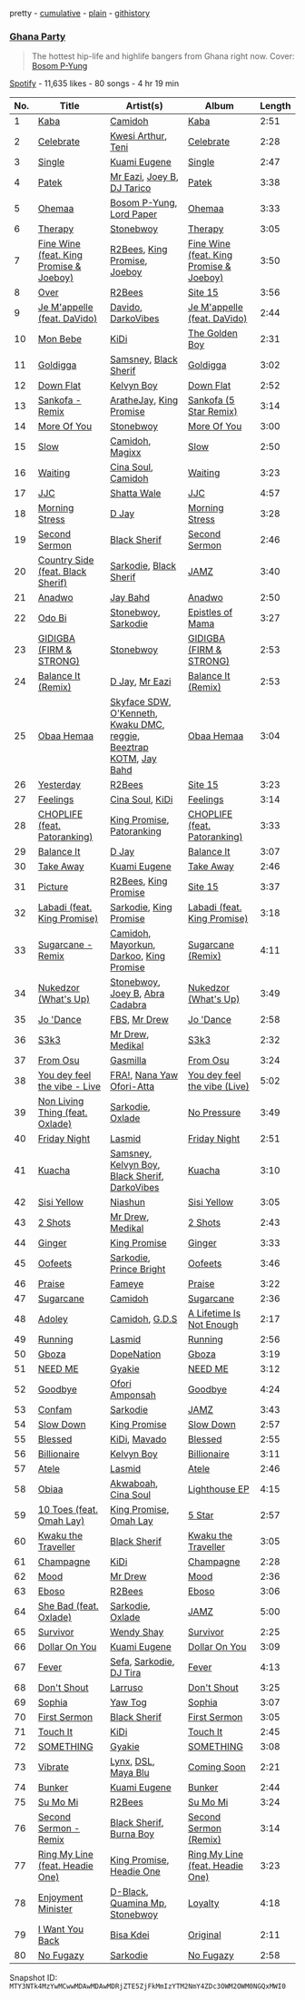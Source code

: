 pretty - [cumulative](/playlists/cumulative/37i9dQZF1DX7t977T5F4kQ.md) - [plain](/playlists/plain/37i9dQZF1DX7t977T5F4kQ) - [githistory](https://github.githistory.xyz/mackorone/spotify-playlist-archive/blob/main/playlists/plain/37i9dQZF1DX7t977T5F4kQ)

### [Ghana Party](https://open.spotify.com/playlist/37i9dQZF1DX7t977T5F4kQ)

> The hottest hip\-life and highlife bangers from Ghana right now\.  Cover: <a href="https://open.spotify.com/artist/394xOVuImKoT7jJtWkWNyQ?si=CGfYFINOThOa\-FRp2\_NzfA">Bosom P\-Yung</a>

[Spotify](https://open.spotify.com/user/spotify) - 11,635 likes - 80 songs - 4 hr 19 min

| No. | Title | Artist(s) | Album | Length |
|---|---|---|---|---|
| 1 | [Kaba](https://open.spotify.com/track/0JxMcsYDw5m5fSunh11kqj) | [Camidoh](https://open.spotify.com/artist/6Z9Xe5mjocmPOhz2TLNrAi) | [Kaba](https://open.spotify.com/album/7DsT04iHohIn3H4abcSZjH) | 2:51 |
| 2 | [Celebrate](https://open.spotify.com/track/0UUczvIt4oAghLNuY8WSEA) | [Kwesi Arthur](https://open.spotify.com/artist/52iM1kP5BpnLypZ0VtrpyY), [Teni](https://open.spotify.com/artist/3ukrG1BmfEiuo0KDj8YTTS) | [Celebrate](https://open.spotify.com/album/1DjCbRACl4Q9bLtT0hhiIF) | 2:28 |
| 3 | [Single](https://open.spotify.com/track/6N45YY6tHC0DNeAdXS43fe) | [Kuami Eugene](https://open.spotify.com/artist/0GGKrcPOlBkmBzQDf2Ogkl) | [Single](https://open.spotify.com/album/1yszAI0O53HKBjyrR8l2fi) | 2:47 |
| 4 | [Patek](https://open.spotify.com/track/3Ry6M5to0EblssBg3pfJt8) | [Mr Eazi](https://open.spotify.com/artist/4TAoP0f9OuWZUesao43xUW), [Joey B](https://open.spotify.com/artist/7ACLUXo71FsLZaKMOPDnEJ), [DJ Tarico](https://open.spotify.com/artist/33CYyUywVRqTra6IdaQ35H) | [Patek](https://open.spotify.com/album/2LQzJSGVHLyIJX8rGUlhU0) | 3:38 |
| 5 | [Ohemaa](https://open.spotify.com/track/1u2K82uk2yeeWhYUieIa5b) | [Bosom P\-Yung](https://open.spotify.com/artist/394xOVuImKoT7jJtWkWNyQ), [Lord Paper](https://open.spotify.com/artist/0PYZYiwCRGI69v56iyfzgb) | [Ohemaa](https://open.spotify.com/album/6GSPOyYbPYTkR74gQMPus0) | 3:33 |
| 6 | [Therapy](https://open.spotify.com/track/1qIATFQg93M6KvhPh9QSNc) | [Stonebwoy](https://open.spotify.com/artist/2ayt5jDUuTCpoTG7sHSvuq) | [Therapy](https://open.spotify.com/album/5HTQ5jXZYHmG0rsYpABqGp) | 3:05 |
| 7 | [Fine Wine \(feat\. King Promise & Joeboy\)](https://open.spotify.com/track/3E3WIVDBt4rX4N2kRrwSah) | [R2Bees](https://open.spotify.com/artist/0LFsP7WPfu5inz9a1amcE4), [King Promise](https://open.spotify.com/artist/4tIKaxUmpXzshok2yCnwdf), [Joeboy](https://open.spotify.com/artist/1XavfPKBpNjkOfxHINlMHF) | [Fine Wine \(feat\. King Promise & Joeboy\)](https://open.spotify.com/album/3f6FbIilED8NakLgcWAhqi) | 3:50 |
| 8 | [Over](https://open.spotify.com/track/22RZSNHtfaNLTz1rOeAe5B) | [R2Bees](https://open.spotify.com/artist/0LFsP7WPfu5inz9a1amcE4) | [Site 15](https://open.spotify.com/album/4uI60dVqyZ6pVU36oUb0j2) | 3:56 |
| 9 | [Je M'appelle \(feat\. DaVido\)](https://open.spotify.com/track/45JfxtSUnkb9e4r0MBYqfK) | [Davido](https://open.spotify.com/artist/0Y3agQaa6g2r0YmHPOO9rh), [DarkoVibes](https://open.spotify.com/artist/5a3kizlLAxR0P6qZEti8T8) | [Je M'appelle \(feat\. DaVido\)](https://open.spotify.com/album/56qzuXPxeJKnmmOlZFQeUo) | 2:44 |
| 10 | [Mon Bebe](https://open.spotify.com/track/2QQk94CGXfsO5J6k6im7Jw) | [KiDi](https://open.spotify.com/artist/14PimM6ohO2gYftuwTam9V) | [The Golden Boy](https://open.spotify.com/album/7sX992U7KTu4up4jW1LEPX) | 2:31 |
| 11 | [Goldigga](https://open.spotify.com/track/3pPxul1nGW600lvqFdBcLg) | [Samsney](https://open.spotify.com/artist/1RaVe8wzZ1DnL6fcAf1x2g), [Black Sherif](https://open.spotify.com/artist/1GjyutvlWkLC5woI2mDrgE) | [Goldigga](https://open.spotify.com/album/4MUkSTaa9xxyeXdAB6geiO) | 3:02 |
| 12 | [Down Flat](https://open.spotify.com/track/0eqmxkeJHQs3mdOEFluYXB) | [Kelvyn Boy](https://open.spotify.com/artist/5Oq2X3BjCbFKPex2GVSDpy) | [Down Flat](https://open.spotify.com/album/6eeaFgahrUj7bPRyLkPuAV) | 2:52 |
| 13 | [Sankofa \- Remix](https://open.spotify.com/track/0CmnXFWyp6lBVhEXYzLWa9) | [AratheJay](https://open.spotify.com/artist/2d8z61cS6XfaDDv5tbDOWN), [King Promise](https://open.spotify.com/artist/4tIKaxUmpXzshok2yCnwdf) | [Sankofa \(5 Star Remix\)](https://open.spotify.com/album/7vuWMKZUPRYEy5YWdloX5K) | 3:14 |
| 14 | [More Of You](https://open.spotify.com/track/0bVugkWRfHhHLPfFFVkHpL) | [Stonebwoy](https://open.spotify.com/artist/2ayt5jDUuTCpoTG7sHSvuq) | [More Of You](https://open.spotify.com/album/4TLRQqrw55Rq7SFoA3OHic) | 3:00 |
| 15 | [Slow](https://open.spotify.com/track/5e5Be8E42zERy5Y3k65wyo) | [Camidoh](https://open.spotify.com/artist/6Z9Xe5mjocmPOhz2TLNrAi), [Magixx](https://open.spotify.com/artist/0rskhjcLm5BxjwZDRs4142) | [Slow](https://open.spotify.com/album/0GNeksC7xMQxGc9z4Y6rpL) | 2:50 |
| 16 | [Waiting](https://open.spotify.com/track/4GfP6pgJtCpov1AH3DzCuf) | [Cina Soul](https://open.spotify.com/artist/16REP6XG1GtI5DBCrUF8fO), [Camidoh](https://open.spotify.com/artist/6Z9Xe5mjocmPOhz2TLNrAi) | [Waiting](https://open.spotify.com/album/6pAQ4Fxuk9b4uymswdIJ3z) | 3:23 |
| 17 | [JJC](https://open.spotify.com/track/5DuZrfanbwiEtmU7ZDXaX0) | [Shatta Wale](https://open.spotify.com/artist/42q0rYXtR561ypg1Fcw1PI) | [JJC](https://open.spotify.com/album/4vr2gkRB2OYFzdbAr8sPqN) | 4:57 |
| 18 | [Morning Stress](https://open.spotify.com/track/7b1g8V4WA0BEnWBkHv85RW) | [D Jay](https://open.spotify.com/artist/1DETxFJht1YtCqi6EpmDxs) | [Morning Stress](https://open.spotify.com/album/35ymxF17RFfoEdQ4KqlBzc) | 3:28 |
| 19 | [Second Sermon](https://open.spotify.com/track/6quFWbUf88BS0pWUNrwVCR) | [Black Sherif](https://open.spotify.com/artist/2LiqbH7OhqP0yuaG8VL1wJ) | [Second Sermon](https://open.spotify.com/album/1WtUCwDqTypySaG8c5yC8C) | 2:46 |
| 20 | [Country Side \(feat\. Black Sherif\)](https://open.spotify.com/track/0l5PUtqMNfggchPClxUBhS) | [Sarkodie](https://open.spotify.com/artist/01DTVE3KmoPogPZaOvMqO8), [Black Sherif](https://open.spotify.com/artist/2LiqbH7OhqP0yuaG8VL1wJ) | [JAMZ](https://open.spotify.com/album/4N96XJi7wu1B0ACzCgPLLc) | 3:40 |
| 21 | [Anadwo](https://open.spotify.com/track/28kK6tGNpEVpBYiyu6dot1) | [Jay Bahd](https://open.spotify.com/artist/0Q7yvULFrthrEzwtn5hRcw) | [Anadwo](https://open.spotify.com/album/5NTCRsZ3s9YSUPi9QiGRuh) | 2:50 |
| 22 | [Odo Bi](https://open.spotify.com/track/5vGmaVJOOzntsf8KFFI6wf) | [Stonebwoy](https://open.spotify.com/artist/2ayt5jDUuTCpoTG7sHSvuq), [Sarkodie](https://open.spotify.com/artist/01DTVE3KmoPogPZaOvMqO8) | [Epistles of Mama](https://open.spotify.com/album/7nnkIiGBMhqnTqwEEqvTrr) | 3:27 |
| 23 | [GIDIGBA \(FIRM & STRONG\)](https://open.spotify.com/track/3UH3DZZNIuUZ78VE2jDsO7) | [Stonebwoy](https://open.spotify.com/artist/2ayt5jDUuTCpoTG7sHSvuq) | [GIDIGBA \(FIRM & STRONG\)](https://open.spotify.com/album/0S6gW0pMAIxyt7yRvw6Qnw) | 2:53 |
| 24 | [Balance It \(Remix\)](https://open.spotify.com/track/3ImDVrkj2jO7QjR2Xw86w3) | [D Jay](https://open.spotify.com/artist/1DETxFJht1YtCqi6EpmDxs), [Mr Eazi](https://open.spotify.com/artist/4TAoP0f9OuWZUesao43xUW) | [Balance It \(Remix\)](https://open.spotify.com/album/1QUOtrtXpyLwLEqshG8b6m) | 2:53 |
| 25 | [Obaa Hemaa](https://open.spotify.com/track/5ngy0dLyezwaO15C51TrMB) | [Skyface SDW](https://open.spotify.com/artist/4R4KEZSjfEuuLyyqTiTVtG), [O'Kenneth](https://open.spotify.com/artist/3EyOT8FSuINDoWYHfm8TIM), [Kwaku DMC](https://open.spotify.com/artist/4gP93834jVbocef9R42gQz), [reggie](https://open.spotify.com/artist/08gM7TMuG3DTBmWUuH0w8T), [Beeztrap KOTM](https://open.spotify.com/artist/39IXXExWT64CmkWwkO2ANn), [Jay Bahd](https://open.spotify.com/artist/0Q7yvULFrthrEzwtn5hRcw) | [Obaa Hemaa](https://open.spotify.com/album/0FhtqISRyEGe6YVxjySqN9) | 3:04 |
| 26 | [Yesterday](https://open.spotify.com/track/2lw3bvokPAzxFWsfsWYoOH) | [R2Bees](https://open.spotify.com/artist/0LFsP7WPfu5inz9a1amcE4) | [Site 15](https://open.spotify.com/album/4uI60dVqyZ6pVU36oUb0j2) | 3:23 |
| 27 | [Feelings](https://open.spotify.com/track/3UYRNOw7cwUzIJmKCwjXEX) | [Cina Soul](https://open.spotify.com/artist/16REP6XG1GtI5DBCrUF8fO), [KiDi](https://open.spotify.com/artist/14PimM6ohO2gYftuwTam9V) | [Feelings](https://open.spotify.com/album/6uuL5ozmu2AopsmbKb7Qyq) | 3:14 |
| 28 | [CHOPLIFE \(feat\. Patoranking\)](https://open.spotify.com/track/5F5OkyidOWn8gj4vQhD7QM) | [King Promise](https://open.spotify.com/artist/4tIKaxUmpXzshok2yCnwdf), [Patoranking](https://open.spotify.com/artist/2hKQc001G7ggs3ZyxMdkGq) | [CHOPLIFE \(feat\. Patoranking\)](https://open.spotify.com/album/04UO0sJC1oRi1N8kpRKiWf) | 3:33 |
| 29 | [Balance It](https://open.spotify.com/track/5Wx88Xpkw3jipuWmfpa1JA) | [D Jay](https://open.spotify.com/artist/1DETxFJht1YtCqi6EpmDxs) | [Balance It](https://open.spotify.com/album/19H3D6ShaQ0aYDu3UAsijY) | 3:07 |
| 30 | [Take Away](https://open.spotify.com/track/3TbPmLDrVHWDaNboZjSHuK) | [Kuami Eugene](https://open.spotify.com/artist/0GGKrcPOlBkmBzQDf2Ogkl) | [Take Away](https://open.spotify.com/album/1G332MHTrv8gde5rXWMYRJ) | 2:46 |
| 31 | [Picture](https://open.spotify.com/track/3A2w2RbkpNnJpYUohOcOEf) | [R2Bees](https://open.spotify.com/artist/0LFsP7WPfu5inz9a1amcE4), [King Promise](https://open.spotify.com/artist/4tIKaxUmpXzshok2yCnwdf) | [Site 15](https://open.spotify.com/album/4uI60dVqyZ6pVU36oUb0j2) | 3:37 |
| 32 | [Labadi \(feat\. King Promise\)](https://open.spotify.com/track/25SWsMxuKg62xEMx7zb4iO) | [Sarkodie](https://open.spotify.com/artist/01DTVE3KmoPogPZaOvMqO8), [King Promise](https://open.spotify.com/artist/4tIKaxUmpXzshok2yCnwdf) | [Labadi \(feat\. King Promise\)](https://open.spotify.com/album/2JoRJuNZhren1c4hi5L8a4) | 3:18 |
| 33 | [Sugarcane \- Remix](https://open.spotify.com/track/3jWAkZ9nUbGzPDapyrAIw2) | [Camidoh](https://open.spotify.com/artist/6Z9Xe5mjocmPOhz2TLNrAi), [Mayorkun](https://open.spotify.com/artist/3DNCUaKdMZcMVJIS7yTskd), [Darkoo](https://open.spotify.com/artist/4QSTyDpxsKmv3UfavVUImR), [King Promise](https://open.spotify.com/artist/4tIKaxUmpXzshok2yCnwdf) | [Sugarcane \(Remix\)](https://open.spotify.com/album/6FFG2JGRrFJ00LS9DCIWwN) | 4:11 |
| 34 | [Nukedzor \(What's Up\)](https://open.spotify.com/track/0cKl5zPezLYU8c0F3MYvvT) | [Stonebwoy](https://open.spotify.com/artist/2ayt5jDUuTCpoTG7sHSvuq), [Joey B](https://open.spotify.com/artist/7ACLUXo71FsLZaKMOPDnEJ), [Abra Cadabra](https://open.spotify.com/artist/1ZHk8dteZz6Vi2HFp4hGoM) | [Nukedzor \(What's Up\)](https://open.spotify.com/album/3fplyRXqsCW1jRT2ytwJFU) | 3:49 |
| 35 | [Jo 'Dance](https://open.spotify.com/track/4ja7B6pvvdV0GKXzsDZR2C) | [FBS](https://open.spotify.com/artist/1WyucEnZDSMkVAxdhgnlUx), [Mr Drew](https://open.spotify.com/artist/4pW48O5XBTgEEJWfr8btdK) | [Jo 'Dance](https://open.spotify.com/album/5hVZsA0LOsty1GlQ1L0Oep) | 2:58 |
| 36 | [S3k3](https://open.spotify.com/track/29FGO8Iej8cr7R6WdoPDG7) | [Mr Drew](https://open.spotify.com/artist/4pW48O5XBTgEEJWfr8btdK), [Medikal](https://open.spotify.com/artist/0pPz4oYqGp2Co2Sx7ORiYL) | [S3k3](https://open.spotify.com/album/7JjgRBz9e6A2wLPTcjQVYn) | 2:32 |
| 37 | [From Osu](https://open.spotify.com/track/6V6uaUFRJD73rWx5bjujan) | [Gasmilla](https://open.spotify.com/artist/1Wtzdgd5YfWe0WWm9WN3l3) | [From Osu](https://open.spotify.com/album/1qEx9aEwX3lrz0EX3Oro8z) | 3:24 |
| 38 | [You dey feel the vibe \- Live](https://open.spotify.com/track/7t1x7kxQgYlivT80SB2vtr) | [FRA!](https://open.spotify.com/artist/07Bkdyq0lzTh2ayKwd40HN), [Nana Yaw Ofori\-Atta](https://open.spotify.com/artist/1D6DzRCxKig1KCd4uDuHoL) | [You dey feel the vibe \(Live\)](https://open.spotify.com/album/4UqYudwW3SPIDtsWoHTcPa) | 5:02 |
| 39 | [Non Living Thing \(feat\. Oxlade\)](https://open.spotify.com/track/5Ky8pIlNDaSQtxfY45dqMw) | [Sarkodie](https://open.spotify.com/artist/01DTVE3KmoPogPZaOvMqO8), [Oxlade](https://open.spotify.com/artist/3WTrdbZU99dgTtt3ZkyamT) | [No Pressure](https://open.spotify.com/album/3yg34MqlH23DzPdIGFNwQU) | 3:49 |
| 40 | [Friday Night](https://open.spotify.com/track/4lFOrIFSya1i1cBHMUFve8) | [Lasmid](https://open.spotify.com/artist/3WDXKsCKcxJhvrvpdg5IGI) | [Friday Night](https://open.spotify.com/album/1ZWld3Y1lv9rvkEivSpXMO) | 2:51 |
| 41 | [Kuacha](https://open.spotify.com/track/2gQ4Z9XBBzDDi1EqhOj0K7) | [Samsney](https://open.spotify.com/artist/1RaVe8wzZ1DnL6fcAf1x2g), [Kelvyn Boy](https://open.spotify.com/artist/5Oq2X3BjCbFKPex2GVSDpy), [Black Sherif](https://open.spotify.com/artist/2LiqbH7OhqP0yuaG8VL1wJ), [DarkoVibes](https://open.spotify.com/artist/5a3kizlLAxR0P6qZEti8T8) | [Kuacha](https://open.spotify.com/album/3ZCBdU2KFy6VmvqAiS3bln) | 3:10 |
| 42 | [Sisi Yellow](https://open.spotify.com/track/3RIwfMCsUiigA7EmSxibeH) | [Niashun](https://open.spotify.com/artist/7uII4FtDGyzJTTXQHZTpsz) | [Sisi Yellow](https://open.spotify.com/album/47fjTDBv9tf0bcQCDAyEUm) | 3:05 |
| 43 | [2 Shots](https://open.spotify.com/track/7D5teOLgUBiDS4LrKIVNGe) | [Mr Drew](https://open.spotify.com/artist/4pW48O5XBTgEEJWfr8btdK), [Medikal](https://open.spotify.com/artist/0pPz4oYqGp2Co2Sx7ORiYL) | [2 Shots](https://open.spotify.com/album/3swkn0bH9u7TWbO9Jfe0YD) | 2:43 |
| 44 | [Ginger](https://open.spotify.com/track/45soZFnFJ0JBR1Ahx3hhCF) | [King Promise](https://open.spotify.com/artist/4tIKaxUmpXzshok2yCnwdf) | [Ginger](https://open.spotify.com/album/1URFu4auayefM9X1rSMOh5) | 3:33 |
| 45 | [Oofeets](https://open.spotify.com/track/45RekOWSS4MBAvWPXPJNbr) | [Sarkodie](https://open.spotify.com/artist/01DTVE3KmoPogPZaOvMqO8), [Prince Bright](https://open.spotify.com/artist/4kybQvaEJGDlOo7ZsSjwPv) | [Oofeets](https://open.spotify.com/album/4YhDsLqC5mqUIYuNIdfM1y) | 3:46 |
| 46 | [Praise](https://open.spotify.com/track/6vuItm60bi4U9UOgvYanSp) | [Fameye](https://open.spotify.com/artist/3qzyWumjTf8agsBgNTkx7L) | [Praise](https://open.spotify.com/album/6Q59aB1v3sjwKWddsaLt9K) | 3:22 |
| 47 | [Sugarcane](https://open.spotify.com/track/7rfguZ7DWKbdB59gwP5V4i) | [Camidoh](https://open.spotify.com/artist/6Z9Xe5mjocmPOhz2TLNrAi) | [Sugarcane](https://open.spotify.com/album/2y8kLNrsi23YWGA7uHDXpp) | 2:36 |
| 48 | [Adoley](https://open.spotify.com/track/2IxaCE3hoNMs8k5wtCOK22) | [Camidoh](https://open.spotify.com/artist/6Z9Xe5mjocmPOhz2TLNrAi), [G.D.S](https://open.spotify.com/artist/1JJxXFiM6xyoaJecfqdgfx) | [A Lifetime Is Not Enough](https://open.spotify.com/album/5bfIeYx2TDqPNxjSQrQqrH) | 2:17 |
| 49 | [Running](https://open.spotify.com/track/1uf7mMivE88BQOU37b2DVR) | [Lasmid](https://open.spotify.com/artist/3WDXKsCKcxJhvrvpdg5IGI) | [Running](https://open.spotify.com/album/158FCU86rJzFqPJQnwVpEd) | 2:56 |
| 50 | [Gboza](https://open.spotify.com/track/6K9kZQF9mugqUJ47BWf1jL) | [DopeNation](https://open.spotify.com/artist/25vbw2Uw68Ny6ae7tekmky) | [Gboza](https://open.spotify.com/album/1xdEbTrHZcaRKs3gjLFVQ5) | 3:19 |
| 51 | [NEED ME](https://open.spotify.com/track/29tVTwzlKudGYkLOzbjAD3) | [Gyakie](https://open.spotify.com/artist/1zO1FWFxxNUCqUuGATxZQZ) | [NEED ME](https://open.spotify.com/album/0TTExlXyOA6Du5EF6T4T2e) | 3:12 |
| 52 | [Goodbye](https://open.spotify.com/track/7pU9YogbXoHZirg26M132Z) | [Ofori Amponsah](https://open.spotify.com/artist/5JZrKd8FCWdpkGwn6iEkXg) | [Goodbye](https://open.spotify.com/album/2LWg8PF3z76jzhcPgFb8x1) | 4:24 |
| 53 | [Confam](https://open.spotify.com/track/5yu4sc1rWJzhMQk3l7SiHi) | [Sarkodie](https://open.spotify.com/artist/01DTVE3KmoPogPZaOvMqO8) | [JAMZ](https://open.spotify.com/album/4N96XJi7wu1B0ACzCgPLLc) | 3:43 |
| 54 | [Slow Down](https://open.spotify.com/track/06NG4AQXXeWnnODyUCC6ZU) | [King Promise](https://open.spotify.com/artist/4tIKaxUmpXzshok2yCnwdf) | [Slow Down](https://open.spotify.com/album/1M7aXbvLJZZU0tcW75opXe) | 2:57 |
| 55 | [Blessed](https://open.spotify.com/track/6CXRRCv2CM0bRn4RgmNR8J) | [KiDi](https://open.spotify.com/artist/14PimM6ohO2gYftuwTam9V), [Mavado](https://open.spotify.com/artist/0eezS9KmhdjGN436RdTIXu) | [Blessed](https://open.spotify.com/album/0WeSQZI8q1oY5FkCJh8sH7) | 2:55 |
| 56 | [Billionaire](https://open.spotify.com/track/67BVAiOqovJtuKUMpqfFXM) | [Kelvyn Boy](https://open.spotify.com/artist/5Oq2X3BjCbFKPex2GVSDpy) | [Billionaire](https://open.spotify.com/album/4u2kjSO5FlYAp2GC8MzWaH) | 3:11 |
| 57 | [Atele](https://open.spotify.com/track/0ODCrGAuV8iSgnI8aJLznB) | [Lasmid](https://open.spotify.com/artist/3WDXKsCKcxJhvrvpdg5IGI) | [Atele](https://open.spotify.com/album/5RZ1JeQvf9rTr772dR2Xa1) | 2:46 |
| 58 | [Obiaa](https://open.spotify.com/track/3MEEjxaV8fg5BUpV66b86G) | [Akwaboah](https://open.spotify.com/artist/6v01kW0IoqZBoLYu8ZS46Y), [Cina Soul](https://open.spotify.com/artist/16REP6XG1GtI5DBCrUF8fO) | [Lighthouse EP](https://open.spotify.com/album/5x6h4sq7bNekBjnBoeGHaN) | 4:15 |
| 59 | [10 Toes \(feat\. Omah Lay\)](https://open.spotify.com/track/7JVUJLsVXysVpSWChbnz9I) | [King Promise](https://open.spotify.com/artist/4tIKaxUmpXzshok2yCnwdf), [Omah Lay](https://open.spotify.com/artist/5yOvAmpIR7hVxiS6Ls5DPO) | [5 Star](https://open.spotify.com/album/32Ls6JAwVZTbiRIyZ2H0lt) | 2:57 |
| 60 | [Kwaku the Traveller](https://open.spotify.com/track/7pXNFEzqeZB8rIbcFtYTop) | [Black Sherif](https://open.spotify.com/artist/2LiqbH7OhqP0yuaG8VL1wJ) | [Kwaku the Traveller](https://open.spotify.com/album/4ftrG1ro4ObsbNDKkYaZBR) | 3:05 |
| 61 | [Champagne](https://open.spotify.com/track/76aYqlXTeHaYMunCPkm3qZ) | [KiDi](https://open.spotify.com/artist/14PimM6ohO2gYftuwTam9V) | [Champagne](https://open.spotify.com/album/5JBbEJHvC8ux9kYGbdu0od) | 2:28 |
| 62 | [Mood](https://open.spotify.com/track/6MxDZfKKNsiYwescOFGyY0) | [Mr Drew](https://open.spotify.com/artist/4pW48O5XBTgEEJWfr8btdK) | [Mood](https://open.spotify.com/album/5bonVIdxHsDgtdmzdLzVSp) | 2:36 |
| 63 | [Eboso](https://open.spotify.com/track/0l0aDiPRoexmDiJum6ZycI) | [R2Bees](https://open.spotify.com/artist/0LFsP7WPfu5inz9a1amcE4) | [Eboso](https://open.spotify.com/album/7m5MA1XE7UUn2eoRBIWHzP) | 3:06 |
| 64 | [She Bad \(feat\. Oxlade\)](https://open.spotify.com/track/2sQtgfBy77UVwkSDcZF8S5) | [Sarkodie](https://open.spotify.com/artist/01DTVE3KmoPogPZaOvMqO8), [Oxlade](https://open.spotify.com/artist/3WTrdbZU99dgTtt3ZkyamT) | [JAMZ](https://open.spotify.com/album/4N96XJi7wu1B0ACzCgPLLc) | 5:00 |
| 65 | [Survivor](https://open.spotify.com/track/2FUyod5LVoX1JcgesHVfKk) | [Wendy Shay](https://open.spotify.com/artist/5yrRN6GxtTSHbcw7qxPg4S) | [Survivor](https://open.spotify.com/album/4dhy5PaAbgs0hloWYFWkmO) | 2:25 |
| 66 | [Dollar On You](https://open.spotify.com/track/6ftfTiJhWNZskedEv5ZYM0) | [Kuami Eugene](https://open.spotify.com/artist/0GGKrcPOlBkmBzQDf2Ogkl) | [Dollar On You](https://open.spotify.com/album/2eZBiiR0ojio53AhwS3JPF) | 3:09 |
| 67 | [Fever](https://open.spotify.com/track/1wCjMz6bqdzVjpJWl45p9L) | [Sefa](https://open.spotify.com/artist/5yT8WK3cattPDWL3pzu8AI), [Sarkodie](https://open.spotify.com/artist/01DTVE3KmoPogPZaOvMqO8), [DJ Tira](https://open.spotify.com/artist/4FC2wXrDWr5lLCZeAUgfVn) | [Fever](https://open.spotify.com/album/70gNO57xq8Anipepibg32m) | 4:13 |
| 68 | [Don't Shout](https://open.spotify.com/track/7F9SLE2RyEJzT8fo0wOvXO) | [Larruso](https://open.spotify.com/artist/57oThb5OUWumUvGOib8OUS) | [Don't Shout](https://open.spotify.com/album/63VnNwKfyWmgoaOTTc5LX3) | 3:25 |
| 69 | [Sophia](https://open.spotify.com/track/60836fFuqabzSTVWykb2YC) | [Yaw Tog](https://open.spotify.com/artist/2Dqt6WjEca8WcZuGiUcYDd) | [Sophia](https://open.spotify.com/album/33MnqYooSC2VMMQrL6S0Au) | 3:07 |
| 70 | [First Sermon](https://open.spotify.com/track/1eJ1pgxRJWi0LYPbS9CxS3) | [Black Sherif](https://open.spotify.com/artist/2LiqbH7OhqP0yuaG8VL1wJ) | [First Sermon](https://open.spotify.com/album/5U2r0XU9TAO8nASyLMC8GC) | 3:05 |
| 71 | [Touch It](https://open.spotify.com/track/3h3xeg5OGNYVM0U9rOAc6j) | [KiDi](https://open.spotify.com/artist/14PimM6ohO2gYftuwTam9V) | [Touch It](https://open.spotify.com/album/3VDgHI9zYEzSeH1dv8ij1c) | 2:45 |
| 72 | [SOMETHING](https://open.spotify.com/track/1s2FsIDYlX6nhQ6UXF4V2w) | [Gyakie](https://open.spotify.com/artist/1zO1FWFxxNUCqUuGATxZQZ) | [SOMETHING](https://open.spotify.com/album/3Qmuuv3vABDE0tTJ1vUO8D) | 3:08 |
| 73 | [Vibrate](https://open.spotify.com/track/4HThzBtkiSPncs7d3kEnTp) | [Lynx](https://open.spotify.com/artist/2CRAIABBJmFohN8CgSyWp2), [DSL](https://open.spotify.com/artist/0VmssGpE5BEED12qn6DJt5), [Maya Blu](https://open.spotify.com/artist/3CppyKARAo3Uldd5ZA04ye) | [Coming Soon](https://open.spotify.com/album/3F2XTxYypkPziaKfYcL0he) | 2:21 |
| 74 | [Bunker](https://open.spotify.com/track/430qeeo39VnjbC8aXIsEbS) | [Kuami Eugene](https://open.spotify.com/artist/0GGKrcPOlBkmBzQDf2Ogkl) | [Bunker](https://open.spotify.com/album/5opRh6RWjK3h9hPfcY68yn) | 2:44 |
| 75 | [Su Mo Mi](https://open.spotify.com/track/2VP9RsnRRp1UX8BagWcZkY) | [R2Bees](https://open.spotify.com/artist/0LFsP7WPfu5inz9a1amcE4) | [Su Mo Mi](https://open.spotify.com/album/4UYe6cZPLs6rTSl6F8ZNI4) | 3:24 |
| 76 | [Second Sermon \- Remix](https://open.spotify.com/track/574QNMkQGedluLOgr275s9) | [Black Sherif](https://open.spotify.com/artist/2LiqbH7OhqP0yuaG8VL1wJ), [Burna Boy](https://open.spotify.com/artist/3wcj11K77LjEY1PkEazffa) | [Second Sermon \(Remix\)](https://open.spotify.com/album/2YaqeghqhsIi2u9fQjGBsq) | 3:14 |
| 77 | [Ring My Line \(feat\. Headie One\)](https://open.spotify.com/track/3zSxIsQe6ezMc1Xr8Fuvz4) | [King Promise](https://open.spotify.com/artist/4tIKaxUmpXzshok2yCnwdf), [Headie One](https://open.spotify.com/artist/6UCQYrcJ6wab6gnQ89OJFh) | [Ring My Line \(feat\. Headie One\)](https://open.spotify.com/album/4kQjfos3CoetMeTYxZoGxe) | 3:23 |
| 78 | [Enjoyment Minister](https://open.spotify.com/track/43V8TDkcCo2ehn1pOxVTkI) | [D\-Black](https://open.spotify.com/artist/1YCN7ZcxMajJ44nCjpf7gB), [Quamina Mp](https://open.spotify.com/artist/7lv12RUXorFKjX5hKtNwUw), [Stonebwoy](https://open.spotify.com/artist/2ayt5jDUuTCpoTG7sHSvuq) | [Loyalty](https://open.spotify.com/album/3NSn9lEh3zcn9hkNA0Stvg) | 4:18 |
| 79 | [I Want You Back](https://open.spotify.com/track/05vvj3SjXQd3eseXNgOAU7) | [Bisa Kdei](https://open.spotify.com/artist/4AN8jBgYwV1ieMsX1Ntxwc) | [Original](https://open.spotify.com/album/4yFA6Gmc7juhuJzPCTgeIS) | 2:11 |
| 80 | [No Fugazy](https://open.spotify.com/track/5CtmMSLSf9Y6JCc9RJLxSa) | [Sarkodie](https://open.spotify.com/artist/01DTVE3KmoPogPZaOvMqO8) | [No Fugazy](https://open.spotify.com/album/25mKwZuJQ0eD1Rl9BJ1WME) | 2:58 |

Snapshot ID: `MTY3NTk4MzYwMCwwMDAwMDAwMDRjZTE5ZjFkMmIzYTM2NmY4ZDc3OWM2OWM0NGQxMWI0`
